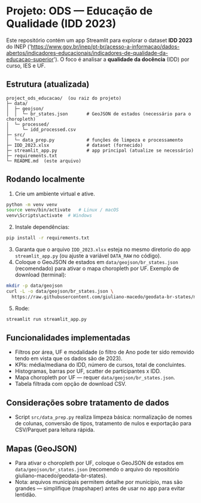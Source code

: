 # Projeto: ODS — Educação de Qualidade (IDD 2023)

Este repositório contém um app Streamlit para explorar o dataset **IDD 2023** do INEP ('https://www.gov.br/inep/pt-br/acesso-a-informacao/dados-abertos/indicadores-educacionais/indicadores-de-qualidade-da-educacao-superior'). O foco é analisar a **qualidade da docência** (IDD) por curso, IES e UF.

## Estrutura (atualizada)
```
project_ods_educacao/  (ou raiz do projeto)
├─ data/
│  ├─ geojson/
│  │  └─ br_states.json       # GeoJSON de estados (necessário para o choropleth)
│  └─ processed/
│     └─ idd_processed.csv
├─ src/
│  └─ data_prep.py            # funções de limpeza e processamento
├─ IDD_2023.xlsx              # dataset (fornecido)
├─ streamlit_app.py           # app principal (atualize se necessário)
├─ requirements.txt
└─ README.md  (este arquivo)
```

## Rodando localmente
1. Crie um ambiente virtual e ative.
```bash
python -m venv venv
source venv/bin/activate   # Linux / macOS
venv\Scripts\activate  # Windows
```
2. Instale dependências:
```bash
pip install -r requirements.txt
```
3. Garanta que o arquivo `IDD_2023.xlsx` esteja no mesmo diretorio do app `streamlit_app.py` (ou ajuste a variável `DATA_RAW` no código).
4. Coloque o GeoJSON de estados em `data/geojson/br_states.json` (recomendado) para ativar o mapa choropleth por UF. Exemplo de download (terminal):
```bash
mkdir -p data/geojson
curl -L -o data/geojson/br_states.json \
  https://raw.githubusercontent.com/giuliano-macedo/geodata-br-states/main/geojson/br_states.json
```
5. Rode:
```bash
streamlit run streamlit_app.py
```

## Funcionalidades implementadas
- Filtros por área, UF e modalidade (o filtro de Ano pode ter sido removido tendo em vista que os dados são de 2023).
- KPIs: média/mediana do IDD, número de cursos, total de concluintes.
- Histogramas, barras por UF, scatter de participantes x IDD.
- Mapa choropleth por UF — requer `data/geojson/br_states.json`.
- Tabela filtrada com opção de download CSV.

## Considerações sobre tratamento de dados
- Script `src/data_prep.py` realiza limpeza básica: normalização de nomes de colunas, conversão de tipos, tratamento de nulos e exportação para CSV/Parquet para leitura rápida.

## Mapas (GeoJSON)
- Para ativar o choropleth por UF, coloque o GeoJSON de estados em `data/geojson/br_states.json` (recomendo o arquivo do repositório giuliano-macedo/geodata-br-states).
- Nota: arquivos municipais permitem detalhe por município, mas são grandes — simplifique (mapshaper) antes de usar no app para evitar lentidão.
